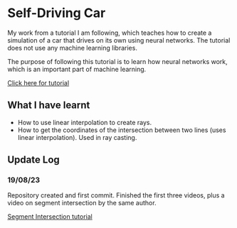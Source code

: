 # Self-Driving Car

My work from a tutorial I am following, which teaches how to create a simulation of a car that drives on its own using neural networks. The tutorial does not use any machine learning libraries.

The purpose of following this tutorial is to learn how neural networks work, which is an important part of machine learning.

[Click here for tutorial](https://www.youtube.com/playlist?list=PLB0Tybl0UNfYoJE7ZwsBQoDIG4YN9ptyY)

## What I have learnt

- How to use linear interpolation to create rays.
- How to get the coordinates of the intersection between two lines (uses linear interpolation). Used in ray casting.

## Update Log

### 19/08/23

Repository created and first commit. Finished the first three videos, plus a video on segment intersection by the same author.

[Segment Intersection tutorial](https://www.youtube.com/watch?v=fHOLQJo0FjQ&list=PLB0Tybl0UNfZ3nnHVg8SJ4uK3R4QD6R0H)
